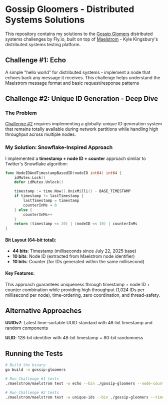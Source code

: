 # Gossip Gloomers - Distributed Systems Solutions

This repository contains my solutions to the [Gossip Glomers](https://fly.io/dist-sys/) distributed systems challenges by Fly.io, built on top of [Maelstrom](https://github.com/jepsen-io/maelstrom) - Kyle Kingsbury's distributed systems testing platform.


## Challenge #1: Echo

A simple "hello world" for distributed systems - implement a node that echoes back any message it receives. This challenge helps understand the Maelstrom message format and basic request/response patterns

## Challenge #2: Unique ID Generation - Deep Dive

### The Problem

[Challenge #2](https://fly.io/dist-sys/2/) requires implementing a globally-unique ID generation system that remains totally available during network partitions while handling high throughput across multiple nodes.

### My Solution: Snowflake-Inspired Approach

I implemented a **timestamp + node ID + counter** approach similar to Twitter's Snowflake algorithm:

```go
func NodeIDAndTimestampBasedID(nodeID int64) int64 {
    idMutex.Lock()
    defer idMutex.Unlock()

    timestamp := time.Now().UnixMilli() - BASE_TIMESTAMP
    if timestamp != lastTimestamp {
        lastTimestamp = timestamp
        counterInMs = 0
    } else {
        counterInMs++
    }
    return (timestamp << 20) | (nodeID << 10) | counterInMs
}
```

#### Bit Layout (64-bit total):
- **44 bits**: Timestamp (milliseconds since July 22, 2025 base)
- **10 bits**: Node ID (extracted from Maelstrom node identifier)
- **10 bits**: Counter (for IDs generated within the same millisecond)

#### Key Features:
This approach guarantees uniqueness through timestamp + node ID + counter combination while providing high throughput (1,024 IDs per millisecond per node), time-ordering, zero coordination, and thread-safety.

## Alternative Approaches

**UUIDv7**: Latest time-sortable UUID standard with 48-bit timestamp and random components

**ULID**: 128-bit identifier with 48-bit timestamp + 80-bit randomness



## Running the Tests

```bash
# Build the binary
go build -o gossip-gloomers

# Run Challenge #1 tests
./maelstrom/maelstrom test -w echo --bin ./gossip-gloomers --node-count 1 --time-limit 10

# Run Challenge #2 tests
./maelstrom/maelstrom test -w unique-ids --bin ./gossip-gloomers --time-limit 30 --rate 1000 --node-count 3 --availability total --nemesis partition
```

